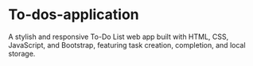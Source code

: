# To-dos-application
 A stylish and responsive To-Do List web app built with HTML, CSS, JavaScript, and Bootstrap, featuring task creation, completion, and local storage.
